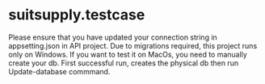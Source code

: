 # suitsupply.testcase

Please ensure that you have updated your connection string in appsetting.json in API project.
Due to migrations required, this project runs only on Windows. If you want to test it on MacOs, you need to manually create your db.
First successful run, creates the physical db then run Update-database commmand.
